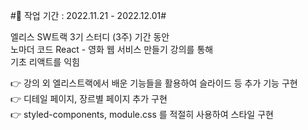 #📆 작업 기간 : 2022.11.21 - 2022.12.01#<br>

엘리스 SW트랙 3기 스터디 (3주) 기간 동안<br>
노마더 코드 React - 영화 웹 서비스 만들기 강의를 통해<br>
기초 리액트를 익힘

👉 강의 외 엘리스트랙에서 배운 기능들을 활용하여 슬라이드 등 추가 기능 구현<br>
👉 디테일 페이지, 장르별 페이지 추가 구현<br>
👉 styled-components, module.css 를 적절히 사용하여 스타일 구현<br>

